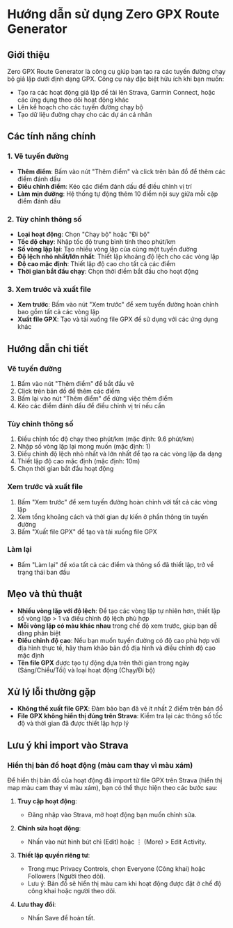 # Hướng dẫn sử dụng Zero GPX Route Generator

## Giới thiệu

Zero GPX Route Generator là công cụ giúp bạn tạo ra các tuyến đường chạy bộ giả lập dưới định dạng GPX. Công cụ này đặc biệt hữu ích khi bạn muốn:

- Tạo ra các hoạt động giả lập để tải lên Strava, Garmin Connect, hoặc các ứng dụng theo dõi hoạt động khác
- Lên kế hoạch cho các tuyến đường chạy bộ
- Tạo dữ liệu đường chạy cho các dự án cá nhân

## Các tính năng chính

### 1. Vẽ tuyến đường

- **Thêm điểm**: Bấm vào nút "Thêm điểm" và click trên bản đồ để thêm các điểm đánh dấu
- **Điều chỉnh điểm**: Kéo các điểm đánh dấu để điều chỉnh vị trí
- **Làm mịn đường**: Hệ thống tự động thêm 10 điểm nội suy giữa mỗi cặp điểm đánh dấu

### 2. Tùy chỉnh thông số

- **Loại hoạt động**: Chọn "Chạy bộ" hoặc "Đi bộ"
- **Tốc độ chạy**: Nhập tốc độ trung bình tính theo phút/km
- **Số vòng lặp lại**: Tạo nhiều vòng lặp của cùng một tuyến đường
- **Độ lệch nhỏ nhất/lớn nhất**: Thiết lập khoảng độ lệch cho các vòng lặp
- **Độ cao mặc định**: Thiết lập độ cao cho tất cả các điểm
- **Thời gian bắt đầu chạy**: Chọn thời điểm bắt đầu cho hoạt động

### 3. Xem trước và xuất file

- **Xem trước**: Bấm vào nút "Xem trước" để xem tuyến đường hoàn chỉnh bao gồm tất cả các vòng lặp
- **Xuất file GPX**: Tạo và tải xuống file GPX để sử dụng với các ứng dụng khác

## Hướng dẫn chi tiết

### Vẽ tuyến đường

1. Bấm vào nút "Thêm điểm" để bắt đầu vẽ
2. Click trên bản đồ để thêm các điểm
3. Bấm lại vào nút "Thêm điểm" để dừng việc thêm điểm
4. Kéo các điểm đánh dấu để điều chỉnh vị trí nếu cần

### Tùy chỉnh thông số

1. Điều chỉnh tốc độ chạy theo phút/km (mặc định: 9.6 phút/km)
2. Nhập số vòng lặp lại mong muốn (mặc định: 1)
3. Điều chỉnh độ lệch nhỏ nhất và lớn nhất để tạo ra các vòng lặp đa dạng
4. Thiết lập độ cao mặc định (mặc định: 10m)
5. Chọn thời gian bắt đầu hoạt động

### Xem trước và xuất file

1. Bấm "Xem trước" để xem tuyến đường hoàn chỉnh với tất cả các vòng lặp
2. Xem tổng khoảng cách và thời gian dự kiến ở phần thông tin tuyến đường
3. Bấm "Xuất file GPX" để tạo và tải xuống file GPX

### Làm lại

- Bấm "Làm lại" để xóa tất cả các điểm và thông số đã thiết lập, trở về trạng thái ban đầu

## Mẹo và thủ thuật

- **Nhiều vòng lặp với độ lệch**: Để tạo các vòng lặp tự nhiên hơn, thiết lập số vòng lặp > 1 và điều chỉnh độ lệch phù hợp
- **Mỗi vòng lặp có màu khác nhau** trong chế độ xem trước, giúp bạn dễ dàng phân biệt
- **Điều chỉnh độ cao**: Nếu bạn muốn tuyến đường có độ cao phù hợp với địa hình thực tế, hãy tham khảo bản đồ địa hình và điều chỉnh độ cao mặc định
- **Tên file GPX** được tạo tự động dựa trên thời gian trong ngày (Sáng/Chiều/Tối) và loại hoạt động (Chạy/Đi bộ)

## Xử lý lỗi thường gặp

- **Không thể xuất file GPX**: Đảm bảo bạn đã vẽ ít nhất 2 điểm trên bản đồ
- **File GPX không hiển thị đúng trên Strava**: Kiểm tra lại các thông số tốc độ và thời gian đã được thiết lập hợp lý 

## Lưu ý khi import vào Strava

### Hiển thị bản đồ hoạt động (màu cam thay vì màu xám)

Để hiển thị bản đồ của hoạt động đã import từ file GPX trên Strava (hiển thị map màu cam thay vì màu xám), bạn có thể thực hiện theo các bước sau:

1. **Truy cập hoạt động**:
   - Đăng nhập vào Strava, mở hoạt động bạn muốn chỉnh sửa.

2. **Chỉnh sửa hoạt động**:
   - Nhấn vào nút hình bút chì (Edit) hoặc ⋮ (More) > Edit Activity.

3. **Thiết lập quyền riêng tư**:
   - Trong mục Privacy Controls, chọn Everyone (Công khai) hoặc Followers (Người theo dõi).
   - Lưu ý: Bản đồ sẽ hiển thị màu cam khi hoạt động được đặt ở chế độ công khai hoặc người theo dõi.

4. **Lưu thay đổi**:
   - Nhấn Save để hoàn tất. 